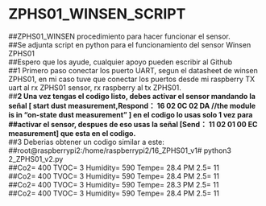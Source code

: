 # ZPHS01_WINSEN_SCRIPT
##ZPHS01_WINSEN procedimiento para hacer funcionar el sensor.  
##Se adjunta script en python para el funcionamiento del sensor Winsen ZPHS01  
##Espero que los ayude, cualquier apoyo pueden escribir al Github  
##1 Primero paso conectar los puerto UART, segun el datasheet de winsen ZPHS01, en mi caso tuve que conectar los puertos desde mi raspberry TX uart al rx ZPHS01 sensor, rx raspberry al tx ZPHS01.  
##**2 Una vez tengas el codigo listo, debes activar el sensor mandando la señal  [ start dust measurement,Respond： 16 02 0C 02 DA //the module is in “on-state dust measurement” ] en el codigo lo usas solo 1 vez para ##activar el sensor, despues de eso usas la señal [Send： 11 02 01 00 EC measurement]  que esta en el codigo.**  
##3 Deberias obtener un codigo similar a este:  
##root@raspberrypi2:/home/raspberrypi2/16_ZPHS01_v1# python3 2_ZPHS01_v2.py   
##Co2= 400 TVOC= 3 Humidity= 590 Tempe= 28.4 PM 2.5= 11  
##Co2= 400 TVOC= 3 Humidity= 590 Tempe= 28.4 PM 2.5= 11  
##Co2= 400 TVOC= 3 Humidity= 590 Tempe= 28.3 PM 2.5= 11  
##Co2= 400 TVOC= 3 Humidity= 590 Tempe= 28.4 PM 2.5= 11  



